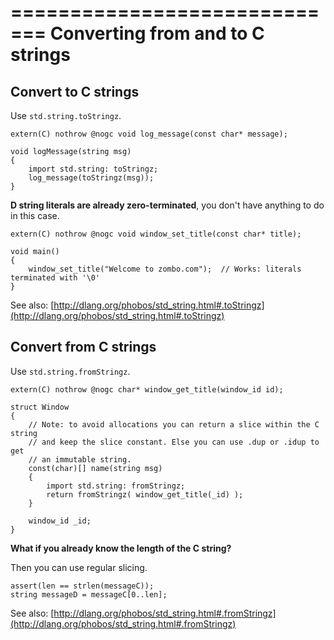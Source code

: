 =============================
Converting from and to C strings
=============================

## Convert to C strings

Use `std.string.toStringz`.

```
extern(C) nothrow @nogc void log_message(const char* message);

void logMessage(string msg)
{
    import std.string: toStringz;
    log_message(toStringz(msg));
}
```

**D string literals are already zero-terminated**, you don't have anything to do in this case.

```
extern(C) nothrow @nogc void window_set_title(const char* title);

void main()
{
    window_set_title("Welcome to zombo.com");  // Works: literals terminated with '\0'
}

```

See also: [http://dlang.org/phobos/std_string.html#.toStringz](http://dlang.org/phobos/std_string.html#.toStringz)


## Convert from C strings

Use `std.string.fromStringz`.

```
extern(C) nothrow @nogc char* window_get_title(window_id id);

struct Window
{
    // Note: to avoid allocations you can return a slice within the C string
    // and keep the slice constant. Else you can use .dup or .idup to get
    // an immutable string.
    const(char)[] name(string msg)
    {
        import std.string: fromStringz;
        return fromStringz( window_get_title(_id) );
    }

    window_id _id;
}
```

**What if you already know the length of the C string?**

Then you can use regular slicing.

```
assert(len == strlen(messageC));
string messageD = messageC[0..len];
```


See also: [http://dlang.org/phobos/std_string.html#.fromStringz](http://dlang.org/phobos/std_string.html#.fromStringz)

